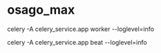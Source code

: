 # osago_max


celery -A celery_service.app worker --loglevel=info


celery -A celery_service.app beat --loglevel=info
